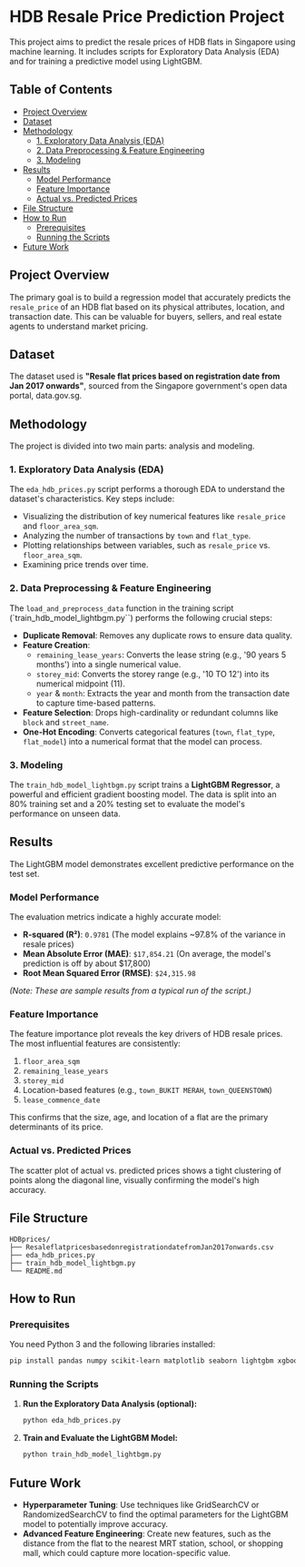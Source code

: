 # HDB Resale Price Prediction Project

This project aims to predict the resale prices of HDB flats in Singapore using machine learning. It includes scripts for Exploratory Data Analysis (EDA) and for training a predictive model using LightGBM.

## Table of Contents
- [Project Overview](#project-overview)
- [Dataset](#dataset)
- [Methodology](#methodology)
  - [1. Exploratory Data Analysis (EDA)](#1-exploratory-data-analysis-eda)
  - [2. Data Preprocessing & Feature Engineering](#2-data-preprocessing--feature-engineering)
  - [3. Modeling](#3-modeling)
- [Results](#results)
  - [Model Performance](#model-performance)
  - [Feature Importance](#feature-importance)
  - [Actual vs. Predicted Prices](#actual-vs-predicted-prices)
- [File Structure](#file-structure)
- [How to Run](#how-to-run)
  - [Prerequisites](#prerequisites)
  - [Running the Scripts](#running-the-scripts)
- [Future Work](#future-work)

## Project Overview

The primary goal is to build a regression model that accurately predicts the `resale_price` of an HDB flat based on its physical attributes, location, and transaction date. This can be valuable for buyers, sellers, and real estate agents to understand market pricing.

## Dataset

The dataset used is **"Resale flat prices based on registration date from Jan 2017 onwards"**, sourced from the Singapore government's open data portal, data.gov.sg.

## Methodology

The project is divided into two main parts: analysis and modeling.

### 1. Exploratory Data Analysis (EDA)

The `eda_hdb_prices.py` script performs a thorough EDA to understand the dataset's characteristics. Key steps include:
- Visualizing the distribution of key numerical features like `resale_price` and `floor_area_sqm`.
- Analyzing the number of transactions by `town` and `flat_type`.
- Plotting relationships between variables, such as `resale_price` vs. `floor_area_sqm`.
- Examining price trends over time.

### 2. Data Preprocessing & Feature Engineering

The `load_and_preprocess_data` function in the training script (`train_hdb_model_lightbgm.py``) performs the following crucial steps:
- **Duplicate Removal**: Removes any duplicate rows to ensure data quality.
- **Feature Creation**:
  - `remaining_lease_years`: Converts the lease string (e.g., '90 years 5 months') into a single numerical value.
  - `storey_mid`: Converts the storey range (e.g., '10 TO 12') into its numerical midpoint (11).
  - `year` & `month`: Extracts the year and month from the transaction date to capture time-based patterns.
- **Feature Selection**: Drops high-cardinality or redundant columns like `block` and `street_name`.
- **One-Hot Encoding**: Converts categorical features (`town`, `flat_type`, `flat_model`) into a numerical format that the model can process.

### 3. Modeling

The `train_hdb_model_lightbgm.py` script trains a **LightGBM Regressor**, a powerful and efficient gradient boosting model. The data is split into an 80% training set and a 20% testing set to evaluate the model's performance on unseen data.

## Results

The LightGBM model demonstrates excellent predictive performance on the test set.

### Model Performance

The evaluation metrics indicate a highly accurate model:

*   **R-squared (R²)**: `0.9781` (The model explains ~97.8% of the variance in resale prices)
*   **Mean Absolute Error (MAE)**: `$17,854.21` (On average, the model's prediction is off by about $17,800)
*   **Root Mean Squared Error (RMSE)**: `$24,315.98`

*(Note: These are sample results from a typical run of the script.)*

### Feature Importance

The feature importance plot reveals the key drivers of HDB resale prices. The most influential features are consistently:
1.  `floor_area_sqm`
2.  `remaining_lease_years`
3.  `storey_mid`
4.  Location-based features (e.g., `town_BUKIT MERAH`, `town_QUEENSTOWN`)
5.  `lease_commence_date`

This confirms that the size, age, and location of a flat are the primary determinants of its price.

### Actual vs. Predicted Prices

The scatter plot of actual vs. predicted prices shows a tight clustering of points along the diagonal line, visually confirming the model's high accuracy.

## File Structure

```
HDBprices/
├── ResaleflatpricesbasedonregistrationdatefromJan2017onwards.csv
├── eda_hdb_prices.py
├── train_hdb_model_lightbgm.py
└── README.md
```

## How to Run

### Prerequisites

You need Python 3 and the following libraries installed:

```bash
pip install pandas numpy scikit-learn matplotlib seaborn lightgbm xgboost
```

### Running the Scripts

1.  **Run the Exploratory Data Analysis (optional):**
    ```bash
    python eda_hdb_prices.py
    ```
2.  **Train and Evaluate the LightGBM Model:**
    ```bash
    python train_hdb_model_lightbgm.py
    ```

## Future Work

- **Hyperparameter Tuning**: Use techniques like GridSearchCV or RandomizedSearchCV to find the optimal parameters for the LightGBM model to potentially improve accuracy.
- **Advanced Feature Engineering**: Create new features, such as the distance from the flat to the nearest MRT station, school, or shopping mall, which could capture more location-specific value.




